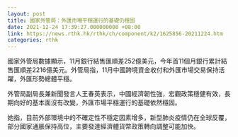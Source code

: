 ```yaml
---
layout: post
title: 國家外管局：外匯市場平穩運行的基礎仍穩固
date: 2021-12-24 17:39:27.000000000 +08:00
link: https://news.rthk.hk/rthk/ch/component/k2/1625856-20211224.htm
categories: rthk
---
```


國家外管局數據顯示，11月銀行結售匯順差252億美元，今年首11個月銀行累計結售匯順差2216億美元。外管局指，11月中國跨境資金收付和外匯市場交易保持活躍，外匯形勢總體平穩。

外管局副局長兼新聞發言人王春英表示，中國經濟韌性強，宏觀政策穩健有效，長期向好的基本面沒有改變，外匯市場平穩運行的基礎依然穩固。

她指，目前外部環境中的不確定性不穩定因素增多，新型肺炎疫情仍在全球反覆，部分國家通脹保持高位，主要發達經濟體貨幣政策轉向調整可能加快。
